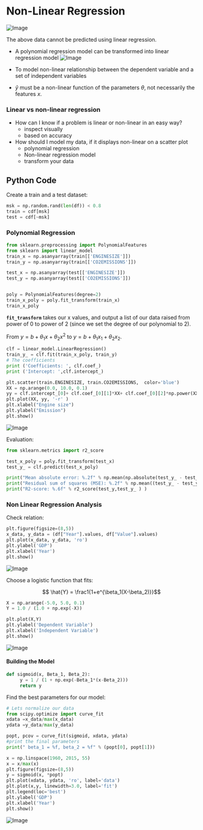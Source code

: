 # Non-Linear Regression

![Image](https://i.imgur.com/z6skfJW.png)

The above data cannot be predicted using linear regression. 

+ A polynomial regression model can be transformed into linear regression model
    ![Image](https://i.imgur.com/PZvgasL.png)

+ To model non-linear relationship between the dependent variable and a set of independent variables
+ $\hat y$ must be a non-linear function of the parameters $\theta$, not necessarily the features $x$.


### Linear vs non-linear regression
+ How can I know if a problem is linear or non-linear in an easy way?
    + inspect visually
    + based on accuracy 
+ How should I model my data, if it displays non-linear on a scatter plot
    + polynomial regression
    + Non-linear regression model
    + transform your data

## Python Code

Create a train and a test dataset:
```py
msk = np.random.rand(len(df)) < 0.8
train = cdf[msk]
test = cdf[~msk]
```

### Polynomial Regression
```py
from sklearn.preprocessing import PolynomialFeatures
from sklearn import linear_model
train_x = np.asanyarray(train[['ENGINESIZE']])
train_y = np.asanyarray(train[['CO2EMISSIONS']])

test_x = np.asanyarray(test[['ENGINESIZE']])
test_y = np.asanyarray(test[['CO2EMISSIONS']])


poly = PolynomialFeatures(degree=2)
train_x_poly = poly.fit_transform(train_x)
train_x_poly
```

**`fit_transform`** takes our x values, and output a list of our data raised from power of 0 to power of 2 (since we set the degree of our polynomial to 2).

From $y = b + \theta_1  x + \theta_2 x^2$ to $y = b + \theta_1  x_1 + \theta_2 x_2$.

```py
clf = linear_model.LinearRegression()
train_y_ = clf.fit(train_x_poly, train_y)
# The coefficients
print ('Coefficients: ', clf.coef_)
print ('Intercept: ',clf.intercept_)
```

```py
plt.scatter(train.ENGINESIZE, train.CO2EMISSIONS,  color='blue')
XX = np.arange(0.0, 10.0, 0.1)
yy = clf.intercept_[0]+ clf.coef_[0][1]*XX+ clf.coef_[0][2]*np.power(XX, 2)
plt.plot(XX, yy, '-r' )
plt.xlabel("Engine size")
plt.ylabel("Emission")
plt.show()
```

![Image](https://i.imgur.com/e5APnWu.png)

Evaluation:
```py
from sklearn.metrics import r2_score

test_x_poly = poly.fit_transform(test_x)
test_y_ = clf.predict(test_x_poly)

print("Mean absolute error: %.2f" % np.mean(np.absolute(test_y_ - test_y)))
print("Residual sum of squares (MSE): %.2f" % np.mean((test_y_ - test_y) ** 2))
print("R2-score: %.6f" % r2_score(test_y,test_y_ ) )
```

### Non Linear Regression Analysis

Check relation:
```py
plt.figure(figsize=(8,5))
x_data, y_data = (df["Year"].values, df["Value"].values)
plt.plot(x_data, y_data, 'ro')
plt.ylabel('GDP')
plt.xlabel('Year')
plt.show()
```

![Image](https://i.imgur.com/cd7Drnp.png)

Choose a logistic function that fits:

$$ \hat{Y} = \frac1{1+e^{\beta_1(X-\beta_2)}}$$

```py
X = np.arange(-5.0, 5.0, 0.1)
Y = 1.0 / (1.0 + np.exp(-X))

plt.plot(X,Y) 
plt.ylabel('Dependent Variable')
plt.xlabel('Independent Variable')
plt.show()
```

![Image](https://i.imgur.com/RINjplv.png)

#### Building the Model
```py
def sigmoid(x, Beta_1, Beta_2):
     y = 1 / (1 + np.exp(-Beta_1*(x-Beta_2)))
     return y
```

Find the best parameters for our model:
```py
# Lets normalize our data
from scipy.optimize import curve_fit
xdata =x_data/max(x_data)
ydata =y_data/max(y_data)

popt, pcov = curve_fit(sigmoid, xdata, ydata)
#print the final parameters
print(" beta_1 = %f, beta_2 = %f" % (popt[0], popt[1]))

x = np.linspace(1960, 2015, 55)
x = x/max(x)
plt.figure(figsize=(8,5))
y = sigmoid(x, *popt)
plt.plot(xdata, ydata, 'ro', label='data')
plt.plot(x,y, linewidth=3.0, label='fit')
plt.legend(loc='best')
plt.ylabel('GDP')
plt.xlabel('Year')
plt.show()
```

![Image](https://i.imgur.com/lfFZZXi.png)